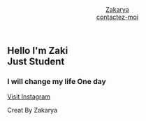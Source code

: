 <!DOCTYPE html>
<html lang="en">
<head>
  <meta charset="UTF-8">
  <meta http-equiv="X-UA-Compatible" content="IE=Edge">
  <meta name="viewport" content="width=device-width, initial-scale=1">
  <link rel="stylesheet" href="https://cdnjs.cloudflare.com/ajax/libs/font-awesome/6.2.0/css/all.min.css">
  <link rel="stylesheet" href="style.css">
  <title>Zakarya</title>
<body>
  <header>
    <a href="#" class="logo">Zakarya</a>
    <nav class="navigation">
      <a href="contact">contactez-moi</a>
    </nav>
  </header>
  <section class="main">
    <div>
      <h2>Hello I'm Zaki<br><span>Just Student</span></h2>
      <h3>I will change my life One day</h3>
      <a href="https://www.instagram.com/?hl=fr" class="main-btn">Visit Instagram </a>
    <div class="social_icons">
      <a href="https://www.facebook.com/profile.php?id=100071942589406"><i class="fa-brands fa-facebook"></i></a>
      <a href="https://www.instagram.com/?hl=fr"><i class="fa-brands fa-instagram"></i></a>
    </div>
    </div>
  </section>
  <footer class="footer">
    <p class="foot">Creat By <span>Zakarya</span></p>
       <div class="social_icons">
        <a href="https://www.facebook.com/profile.php?id=100071942589406"><i class="fa-brands fa-facebook"></i></a>
         <a href="https://www.instagram.com/?hl=fr"><i class="fa-brands fa-instagram"></i></a>
    </div>
  </footer>
</body>
</html>

